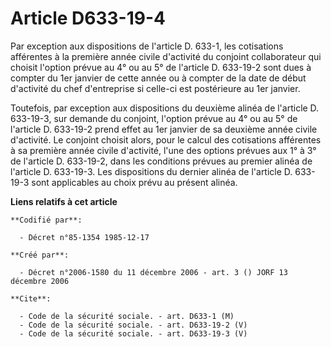 # Article D633-19-4

Par exception aux dispositions de l'article D. 633-1, les cotisations afférentes à la première année civile d'activité du
conjoint collaborateur qui choisit l'option prévue au 4° ou au 5° de l'article D. 633-19-2 sont dues à compter du 1er janvier
de cette année ou à compter de la date de début d'activité du chef d'entreprise si celle-ci est postérieure au 1er janvier.

Toutefois, par exception aux dispositions du deuxième alinéa de l'article D. 633-19-3, sur demande du conjoint, l'option
prévue au 4° ou au 5° de l'article D. 633-19-2 prend effet au 1er janvier de sa deuxième année civile d'activité. Le conjoint
choisit alors, pour le calcul des cotisations afférentes à sa première année civile d'activité, l'une des options prévues aux
1° à 3° de l'article D. 633-19-2, dans les conditions prévues au premier alinéa de l'article D. 633-19-3. Les dispositions du
dernier alinéa de l'article D. 633-19-3 sont applicables au choix prévu au présent alinéa.

**Liens relatifs à cet article**

	**Codifié par**:

	  - Décret n°85-1354 1985-12-17

	**Créé par**:

	  - Décret n°2006-1580 du 11 décembre 2006 - art. 3 () JORF 13 décembre 2006

	**Cite**:

	  - Code de la sécurité sociale. - art. D633-1 (M)
	  - Code de la sécurité sociale. - art. D633-19-2 (V)
	  - Code de la sécurité sociale. - art. D633-19-3 (V)
